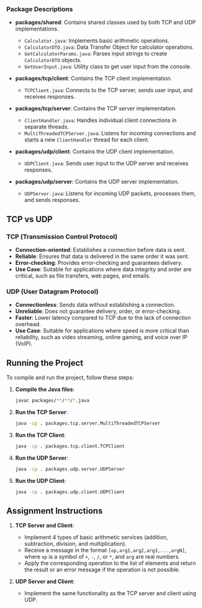 ### Package Descriptions

- **packages/shared**: Contains shared classes used by both TCP and UDP implementations.

  - `Calculator.java`: Implements basic arithmetic operations.
  - `CalculatorDTO.java`: Data Transfer Object for calculator operations.
  - `GetCalculatorParams.java`: Parses input strings to create `CalculatorDTO` objects.
  - `GetUserInput.java`: Utility class to get user input from the console.

- **packages/tcp/client**: Contains the TCP client implementation.

  - `TCPClient.java`: Connects to the TCP server, sends user input, and receives responses.

- **packages/tcp/server**: Contains the TCP server implementation.

  - `ClientHandler.java`: Handles individual client connections in separate threads.
  - `MultiThreadedTCPServer.java`: Listens for incoming connections and starts a new `ClientHandler` thread for each client.

- **packages/udp/client**: Contains the UDP client implementation.

  - `UDPClient.java`: Sends user input to the UDP server and receives responses.

- **packages/udp/server**: Contains the UDP server implementation.
  - `UDPServer.java`: Listens for incoming UDP packets, processes them, and sends responses.

## TCP vs UDP

### TCP (Transmission Control Protocol)

- **Connection-oriented**: Establishes a connection before data is sent.
- **Reliable**: Ensures that data is delivered in the same order it was sent.
- **Error-checking**: Provides error-checking and guarantees delivery.
- **Use Case**: Suitable for applications where data integrity and order are critical, such as file transfers, web pages, and emails.

### UDP (User Datagram Protocol)

- **Connectionless**: Sends data without establishing a connection.
- **Unreliable**: Does not guarantee delivery, order, or error-checking.
- **Faster**: Lower latency compared to TCP due to the lack of connection overhead.
- **Use Case**: Suitable for applications where speed is more critical than reliability, such as video streaming, online gaming, and voice over IP (VoIP).

## Running the Project

To compile and run the project, follow these steps:

1. **Compile the Java files**:

   ```sh
   javac packages/**/**/*.java
   ```

2. **Run the TCP Server**:

   ```sh
   java -cp . packages.tcp.server.MultiThreadedTCPServer
   ```

3. **Run the TCP Client**:

   ```sh
   java -cp . packages.tcp.client.TCPClient
   ```

4. **Run the UDP Server**:

   ```sh
   java -cp . packages.udp.server.UDPServer
   ```

5. **Run the UDP Client**:
   ```sh
   java -cp . packages.udp.client.UDPClient
   ```

## Assignment Instructions

1. **TCP Server and Client**:

   - Implement 4 types of basic arithmetic services (addition, subtraction, division, and multiplication).
   - Receive a message in the format `[op,arg1,arg2,arg3,...,argN]`, where `op` is a symbol of `+`, `-`, `/`, or `*`, and `arg` are real numbers.
   - Apply the corresponding operation to the list of elements and return the result or an error message if the operation is not possible.

2. **UDP Server and Client**:
   - Implement the same functionality as the TCP server and client using UDP.
